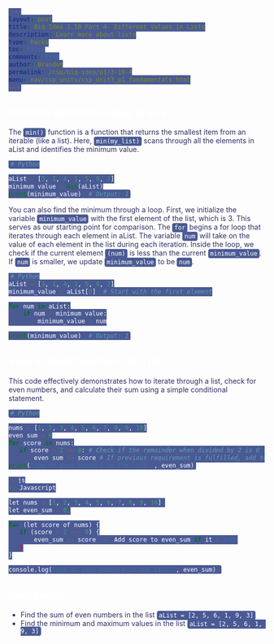 ```yaml
---
layout: post
title: Big Idea 3.10 Part 4- Different Values in Lists
description: Learn more about lists
type: hacks
toc: False
comments: True
author: Brandon
permalink: /csp/big-idea/p1/3-10-4
menu: nav/csp_units/csp_unit3_p1_fundamentals.html
---
```


<style>
  h1 {
    animation: glow 1s ease-in-out infinite alternate;
  }
</style>

<style>
@keyframes glow {
  from {
    text-shadow: 0 0 5px #e3768a, 0 0 10px #ae76e3, 0 0 15px #7d76e3, 0 0 20px #6385cf;
  }
  to {
    text-shadow: 0 0 20px #6385cf, 0 0 30px #7d76e3, 0 0 40px #ae76e3, 0 0 50px #e3768a;
  }
}
</style>


<style>
:root {
    --light-pink: #e0b4d4;
    --medium-pink: #4a5a94;
    --dark-pink: #302e63;
    --accent-pink: #ff99cc;
    --background-pink: #ffe6f0;
}

body {
    color: var(--dark-pink) !important;
}

article {
    background-color: var(--light-pink) !important;
    color: var(--dark-pink) !important;
    border: 2px solid var(--medium-pink) !important;
    padding: 20px !important;
    border-radius: 8px !important;
}

a {
    color: var(--accent-pink) !important;
}

a:hover {
    color: var(--light-pink) !important;
}

h1, h2, h3, h4 {
    color: white !important;
}

blockquote {
    background-color: #272726 !important;
    color: var(--dark-pink) !important;
    padding: 10px 20px !important;
    margin: 10px 0 !important;
    border-radius: 4px !important;
}

code {
    background-color: var(--medium-pink) !important;
    color: white !important;
    padding: 2px 4px !important;
    border-radius: 4px !important;
}

table td {
    background-color: var(--dark-pink) !important;
}
</style>

## Find the minimum value in a list
The `min()` function is a function that returns the smallest item from an iterable (like a list). Here, `min(my_list)` scans through all the elements in aList and identifies the minimum value.


```python
# Python

aList = [3, 1, 4, 1, 5, 9, 2]
minimum_value = min(aList)
print(minimum_value)  # Output: 1
```

You can also find the minimum through a loop. First, we initialize the variable `minimum_value` with the first element of the list, which is 3. This serves as our starting point for comparison. The `for` begins a for loop that iterates through each element in aList. The variable `num` will take on the value of each element in the list during each iteration. Inside the loop, we check if the current element `(num)` is less than the current `minimum_value`. If `num` is smaller, we update `minimum_value` to be `num`. 



```python
# Python
aList = [3, 1, 4, 1, 5, 9, 2]
minimum_value = aList[0]  # Start with the first element

for num in aList:
    if num < minimum_value:
        minimum_value = num

print(minimum_value)  # Output: 1
```

## Sum of Even Numbers of a list
This code effectively demonstrates how to iterate through a list, check for even numbers, and calculate their sum using a simple conditional statement.


```python
# Python

nums = [1, 2, 3, 4, 5, 6, 7, 8, 9, 10]
even_sum = 0
for score in nums:
   if score % 2 == 0: # Check if the remainder when divided by 2 is 0 (even number)
       even_sum += score # If previous requirement is fulfilled, add to sum
print("Sum of even numbers in the list:", even_sum)
```


```python
%%js
// Javascript

let nums = [1, 2, 3, 4, 5, 6, 7, 8, 9, 10];
let even_sum = 0;

for (let score of nums) {
   if (score % 2 === 0) {
       even_sum += score; // Add score to even_sum if it's even
   }
}

console.log("Sum of even numbers in the list:", even_sum);
```

## Homework
- Find the sum of even numbers in the list `aList = [2, 5, 6, 1, 9, 3]`
- Find the minimum and maximum values in the list `aList = [2, 5, 6, 1, 9, 3]`


<style>
  h1 {
    animation: glow 1s ease-in-out infinite alternate;
  }
</style>

<style>
@keyframes glow {
  from {
    text-shadow: 0 0 5px #e3768a, 0 0 10px #ae76e3, 0 0 15px #7d76e3, 0 0 20px #6385cf;
  }
  to {
    text-shadow: 0 0 20px #6385cf, 0 0 30px #7d76e3, 0 0 40px #ae76e3, 0 0 50px #e3768a;
  }
}
</style>


<style>
:root {
    --light-pink: #e0b4d4;
    --medium-pink: #4a5a94;
    --dark-pink: #302e63;
    --accent-pink: #ff99cc;
    --background-pink: #ffe6f0;
}

body {
    color: var(--dark-pink) !important;
}

article {
    background-color: var(--light-pink) !important;
    color: var(--dark-pink) !important;
    border: 2px solid var(--medium-pink) !important;
    padding: 20px !important;
    border-radius: 8px !important;
}

a {
    color: var(--accent-pink) !important;
}

a:hover {
    color: var(--light-pink) !important;
}

h1, h2, h3, h4 {
    color: white !important;
}

blockquote {
    background-color: #272726 !important;
    color: var(--dark-pink) !important;
    padding: 10px 20px !important;
    margin: 10px 0 !important;
    border-radius: 4px !important;
}

code {
    background-color: var(--medium-pink) !important;
    color: white !important;
    padding: 2px 4px !important;
    border-radius: 4px !important;
}

table td {
    background-color: var(--dark-pink) !important;
}
</style>
